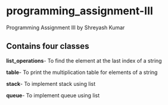 # programming_assignment-III
Programming Assignment III by Shreyash Kumar


## Contains four classes

**list_operations**- To find the element at the last index of a string

**table**- To print the multiplication table for elements of a string

**stack**- To implement stack using list

**queue**- To implement queue using list
